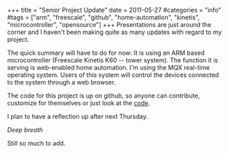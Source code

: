 +++
title = "Senior Project Update"
date = 2011-05-27
#categories = "info"
#tags = ["arm", "freescale", "github", "home-automation", "kinetis", "microcontroller", "opensource"]
+++
Presentations are just around the corner and I haven't been making quite as many updates with regard to my project.

The quick summary will have to do for now: It is using an ARM based microcontroller (Freescale Kinetis K60 -- tower system). The function it is serving is web-enabled home automation. I'm using the MQX real-time operating system. Users of this system will control the devices connected to the system through a web browser.

The code for this project is up on github, so anyone can contribute, customize for themselves or just look at the [code][github-homewatchdog].

I plan to have a reflection up after next Thursday.

*Deep breath*

Still so much to add.

[github-homewatchdog]: https://github.com/ellkae/homewatchdog

